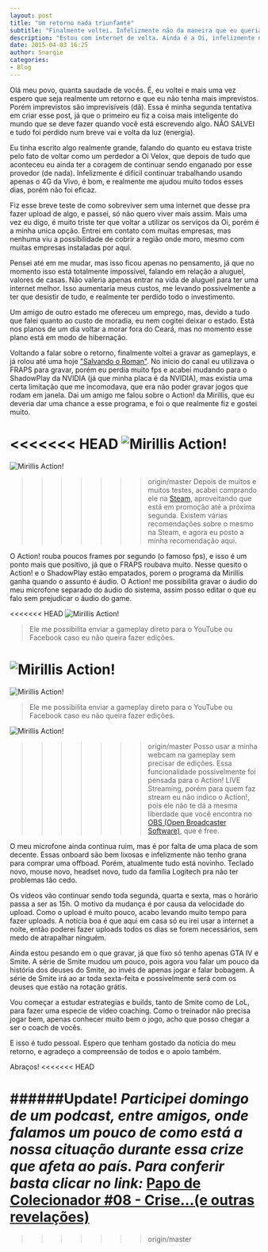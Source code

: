 ```yaml
---
layout: post
title: "Um retorno nada triunfante"
subtitle: "Finalmente voltei. Infelizmente não da maneira que eu queria."
description: "Estou com internet de volta. Ainda é a Oi, infelizmente não consegui contratar outra operadora aqui na região"
date: 2015-04-03 16:25
author: Snarqie
categories:
- Blog
---
```

Olá meu povo, quanta saudade de vocês. É, eu voltei e mais uma vez espero que seja realmente um retorno e que eu não tenha mais imprevistos. Porém imprevistos são imprevisíveis (dã). Essa é minha segunda tentativa em criar esse post, já que o primeiro eu fiz a coisa mais inteligente do mundo que se deve fazer quando você está escrevendo algo. NÃO SALVEI e tudo foi perdido num breve vai e volta da luz (energia).

Eu tinha escrito algo realmente grande, falando do quanto eu estava triste pelo fato de voltar como um perdedor a Oi Velox, que depois de tudo que aconteceu eu ainda ter a coragem de continuar sendo enganado por esse provedor (de nada). Infelizmente é difícil continuar trabalhando usando apenas o 4G da Vivo, é bom, e realmente me ajudou muito todos esses dias, porém não foi eficaz.

Fiz esse breve teste de como sobreviver sem uma internet que desse pra fazer upload de algo, e passei, só não quero viver mais assim. Mais uma vez eu digo, é muito triste ter que voltar a utilizar os serviços da Oi, porém é a minha unica opção. Entrei em contato com muitas empresas, mas nenhuma viu a possibilidade de cobrir a região onde moro, mesmo com muitas empresas instaladas por aqui.

Pensei até em me mudar, mas isso ficou apenas no pensamento, já que no momento isso está totalmente impossível, falando em relação a aluguel, valores de casas. Não valeria apenas entrar na vida de aluguel para ter uma internet melhor. Isso aumentaria meus custos, me levando possivelmente a ter que desistir de tudo, e realmente ter perdido todo o investimento.

Um amigo de outro estado me ofereceu um emprego, mas, devido a tudo que falei quanto ao custo de moradia, eu nem cogitei deixar o estado. Está nos planos de um dia voltar a morar fora do Ceará, mas no momento esse plano está em modo de hibernação.

Voltando a falar sobre o retorno, finalmente voltei a gravar as gameplays, e já rolou até uma hoje ["Salvando o Roman"](/gta-iv-salvando-o-roman/). No inicio do canal eu utilizava o FRAPS para gravar, porém eu perdia muito fps e acabei mudando para o ShadowPlay da NVIDIA (já que minha placa é da NVIDIA), mas existia uma certa limitação que me incomodava, que era não poder gravar jogos que rodam em janela. Dai um amigo me falou sobre o Action! da Mirillis, que eu deveria dar uma chance a esse programa, e foi o que realmente fiz e gostei muito.

<<<<<<< HEAD
![Mirillis Action!](https://puu.sh/gZZEl/a984679634.jpg)
=======
![Mirillis Action!](http://puu.sh/gZZEl/a984679634.jpg)

>>>>>>> origin/master
> Depois de muitos e muitos testes, acabei comprando ele na [Steam](http://store.steampowered.com/app/228180/), aproveitando que está em promoção até a próxima segunda. Existem várias recomendações sobre o mesmo na Steam, e agora eu posto a minha recomendação aqui.

O Action! rouba poucos frames por segundo (o famoso fps), e isso é um ponto mais que positivo, já que o FRAPS roubava muito. Nesse quesito o Action! e o ShadowPlay estão empatados, porem o programa da Mirillis ganha quando o assunto é áudio. O Action! me possibilita gravar o áudio do meu microfone separado do áudio do sistema, assim posso editar o que eu falo sem prejudicar o áudio do game.

<<<<<<< HEAD
![Mirillis Action!](https://puu.sh/h0ho3/4096505f49.jpg)
> Ele me possibilita enviar a gameplay direto para o YouTube ou Facebook caso eu não queira fazer edições.

![Mirillis Action!](https://puu.sh/h0hFB/2ef55e6db3.jpg)
=======
![Mirillis Action!](http://puu.sh/h0ho3/4096505f49.jpg)

> Ele me possibilita enviar a gameplay direto para o YouTube ou Facebook caso eu não queira fazer edições.

![Mirillis Action!](http://puu.sh/h0hFB/2ef55e6db3.jpg)

>>>>>>> origin/master
> Posso usar a minha webcam na gameplay sem precisar de edições. Essa funcionalidade possivelmente foi pensada para o Action! LIVE Streaming, porém para quem faz stream eu não indico o Action!, pois ele não te dá a mesma liberdade que você encontra no [OBS (Open Broadcaster Software)](https://obsproject.com/), que é free.

O meu microfone ainda continua ruim, mas é por falta de uma placa de som decente. Essas onboard são bem lixosas e infelizmente não tenho grana para comprar uma offboad. Porém, atualmente tudo está novinho. Teclado novo, mouse novo, headset novo, tudo da família Logitech pra não ter problemas tão cedo.

Os vídeos vão continuar sendo toda segunda, quarta e sexta, mas o horário passa a ser as 15h. O motivo da mudança é por causa da velocidade do upload. Como o upload é muito pouco, acabo levando muito tempo para fazer uploads. A notícia boa é que aqui em casa só eu irei usar a internet a noite, então poderei fazer uploads todos os dias se forem necessários, sem medo de atrapalhar ninguém.

Ainda estou pesando em o que gravar, já que fixo só tenho apenas GTA IV e Smite. A série de Smite mudou um pouco, pois agora vou falar um pouco da história dos deuses do Smite, ao invés de apenas jogar e falar bobagem. A série de Smite irá ao ar toda sexta-feita e possivelmente será com os deuses que estão na rotação grátis.

Vou começar a estudar estrategias e builds, tanto de Smite como de LoL, para fazer uma especie de vídeo coaching. Como o treinador não precisa jogar bem, apenas conhecer muito bem o jogo, acho que posso chegar a ser o coach de vocês.

E isso é tudo pessoal. Espero que tenham gostado da notícia do meu retorno, e agradeço a compreensão de todos e o apoio também.

Abraços!
<<<<<<< HEAD

######Update!
*Participei domingo de um podcast, entre amigos, onde falamos um pouco de como está a nossa cituação durante essa crize que afeta ao país. Para conferir basta clicar no link:* [Papo de Colecionador #08 - Crise...(e outras revelações)](http://masatocollector.blogspot.com.br/2015/03/papo-de-colecionador-08-crisee-outras.html)
=======
>>>>>>> origin/master

